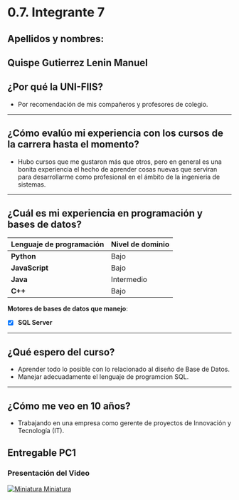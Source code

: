 # 0.7. Integrante 7
## Apellidos y nombres:

Quispe Gutierrez Lenin Manuel
---
## ¿Por qué la UNI-FIIS?

- Por recomendación de mis compañeros y profesores de colegio.

---

## ¿Cómo evalúo mi experiencia con los cursos de la carrera hasta el momento?

- Hubo cursos que me gustaron más que otros, pero en general es una bonita experiencia el hecho de aprender cosas nuevas
 que serviran para desarrollarme como profesional en el ámbito de la ingenieria de sistemas.

---

## ¿Cuál es mi experiencia en programación y bases de datos?

| Lenguaje de programación | Nivel de dominio |
| ------------------------ | ---------------- |
| **Python**               | Bajo       |
| **JavaScript**           | Bajo       |
| **Java**                 | Intermedio       |
| **C++**                  | Bajo       |

**Motores de bases de datos que manejo**:

- [x] **SQL Server**

---

## ¿Qué espero del curso?

- Aprender todo lo posible con lo relacionado al diseño de Base de Datos.
- Manejar adecuadamente el lenguaje de programcion SQL.

---

## ¿Cómo me veo en 10 años?

- Trabajando en una empresa como gerente de proyectos de Innovación y Tecnología (IT).

## Entregable PC1

### Presentación del Video

[![Miniatura Miniatura](http://img.youtube.com/vi/6713iEpHOgA/0.jpg)](https://youtu.be/6713iEpHOgA)
